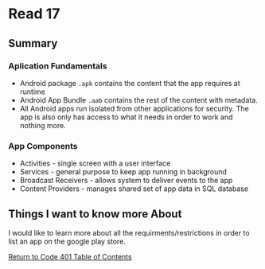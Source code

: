 # Read 17
## Summary

### Aplication Fundamentals

- Android package `.apk` contains the content that the app requires at runtime
- Android App Bundle `.aab` contains the rest of the content with metadata. 
- All Android apps run isolated from other applications for security. The app is also only has access to what it needs in order to work and nothing more.

### App Components

- Activities - single screen with a user interface
- Services - general purpose to keep app running in background
- Broadcast Receivers - allows system to deliver events to the app 
- Content Providers - manages shared set of app data in SQL database

## Things I want to know more About

I would like to learn more about all the requirments/restrictions in order to list an app on the google play store.

[Return to Code 401 Table of Contents](https://rogermreyes.github.io/Reading-Notes/Code-401-Reading-Notes)